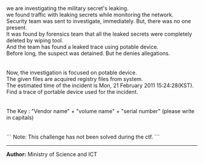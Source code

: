 <html><head>
<meta http-equiv="content-type" content="text/html; charset=UTF-8"></head><body>we are investigating the military secret's leaking.<br>
we found traffic with leaking secrets while monitoring the network.<br>
Security team was sent to investigate, immediately. But, there was no one present.  <br>
It was found by forensics team that all the leaked secrets were completely deleted by wiping tool.<br>
And the team has found a leaked trace using potable device.<br>
Before long, the suspect was detained. But he denies allegations.<br>
<br><br>
Now, the investigation is focused on potable device.<br>
The given files are acquired registry files from system.<br>
The estimated time of the incident is Mon, 21 February 2011 15:24:28(KST).<br>
Find a trace of portable device used for the incident.<br>
<br><br>
The Key : "Vendor name" + "volume name" + "serial number" (please write in capitals)<br>
<br><br>
```
Note: This challenge has not been solved during the ctf.
```

---
**Author:** Ministry of Science and ICT